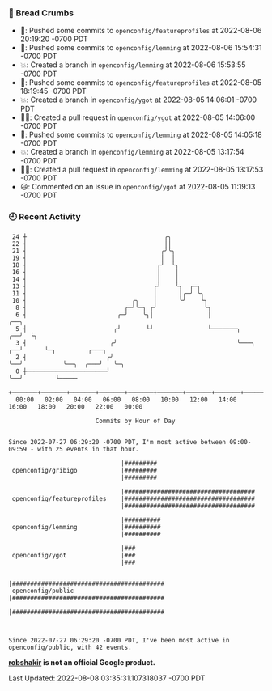 ### 🍞 Bread Crumbs

 * 🚢: Pushed some commits to `openconfig/featureprofiles` at 2022-08-06 20:19:20 -0700 PDT
 * 🚢: Pushed some commits to `openconfig/lemming` at 2022-08-06 15:54:31 -0700 PDT
 * 💥: Created a branch in `openconfig/lemming` at 2022-08-06 15:53:55 -0700 PDT
 * 🚢: Pushed some commits to `openconfig/featureprofiles` at 2022-08-05 18:19:45 -0700 PDT
 * 💥: Created a branch in `openconfig/ygot` at 2022-08-05 14:06:01 -0700 PDT
 * ✍🏼: Created a pull request in `openconfig/ygot` at 2022-08-05 14:06:00 -0700 PDT
 * 🚢: Pushed some commits to `openconfig/lemming` at 2022-08-05 14:05:18 -0700 PDT
 * 💥: Created a branch in `openconfig/lemming` at 2022-08-05 13:17:54 -0700 PDT
 * ✍🏼: Created a pull request in `openconfig/lemming` at 2022-08-05 13:17:53 -0700 PDT
 * 😃: Commented on an issue in `openconfig/ygot` at 2022-08-05 11:19:13 -0700 PDT

### 🕘 Recent Activity
```
 24 ┼                                      ╭╮
 22 ┤                                      ││
 21 ┤                                     ╭╯╰╮
 19 ┤                                     │  │
 18 ┤                                    ╭╯  ╰╮
 16 ┤                                    │    │
 14 ┤                                    │    │
 13 ┤                                   ╭╯    ╰╮  ╭─╮
 11 ┤                                   │      │╭─╯ ╰╮
 10 ┤                             ╭╮    │      ╰╯    ╰╮
  8 ┤                           ╭─╯╰─╮ ╭╯             ╰╮
  6 ┤                         ╭─╯    ╰╮│               │                    ╭──╮
  5 ┤                        ╭╯       ╰╯               ╰───────╮         ╭──╯  ╰╮
  3 ┤                       ╭╯                                 ╰───╮  ╭──╯      ╰─╮         ╭───╮
  2 ┤                      ╭╯                                      ╰──╯           ╰──╮  ╭───╯   ╰─╮
  0 ┼──────────────────────╯                                                         ╰──╯         ╰─────
    +───────+───────+───────+───────+───────+───────+───────+───────+───────+───────+───────+───────+────
  00:00   02:00   04:00   06:00   08:00   10:00   12:00   14:00   16:00   18:00   20:00   22:00   00:00   

						Commits by Hour of Day


Since 2022-07-27 06:29:20 -0700 PDT, I'm most active between 09:00-09:59 - with 25 events in that hour.

```



```
                               |#########
 openconfig/gribigo            |#########
                               |#########

                               |####################################
 openconfig/featureprofiles    |####################################
                               |####################################

                               |##########
 openconfig/lemming            |##########
                               |##########

                               |###
 openconfig/ygot               |###
                               |###

                               |##########################################
 openconfig/public             |##########################################
                               |##########################################



Since 2022-07-27 06:29:20 -0700 PDT, I've been most active in openconfig/public, with 42 events.

```
**[robshakir](mailto:robjs@google.com) is not an official Google product.**  


Last Updated: 2022-08-08 03:35:31.107318037 -0700 PDT
